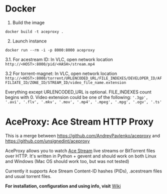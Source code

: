 Docker
======

1. Build the image

`docker build -t aceproxy .`

2. Launch instance

`docker run --rm -i -p 8000:8000 aceproxy`

3.1. For acestream ID: In VLC, open network location `http://<HOST>:8000/pid/<HASH>/stream.mp4`

3.2 For torrent-magnet: In VLC, open network location `http://<HOST>:8000/torrent/URLENCODED_URL/FILE_INDEXES/DEVELOPER_ID/AFFILIATE_ID/ZONE_ID/STREAM_ID/video_file_name.extension`

Everything except URLENCODED_URL is optional. FILE_INDEXES count begins with 0. Video extension could be one of the following: `'.3gp', '.avi', '.flv', '.mkv', '.mov', '.mp4', '.mpeg', '.mpg', '.ogv', '.ts'`

AceProxy: Ace Stream HTTP Proxy
===============================

This is a merge between https://github.com/AndreyPavlenko/aceproxy and https://github.com/unsignedint/aceproxy

AceProxy allows you to watch [Ace Stream](http://acestream.org/) live streams or BitTorrent files over HTTP.
It's written in Python + gevent and should work on both Linux and Windows (Mac OS should work too, but was not tested)

Currently it supports Ace Stream Content-ID hashes (PIDs), .acestream files and usual torrent files.

**For installation, configuration and using info, visit** [Wiki](https://github.com/ValdikSS/aceproxy/wiki)
